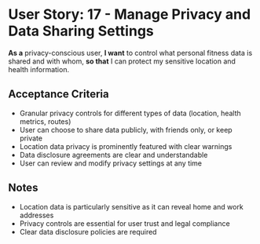# User Story: 17 - Manage Privacy and Data Sharing Settings

**As a** privacy-conscious user,
**I want** to control what personal fitness data is shared and with whom,
**so that** I can protect my sensitive location and health information.

## Acceptance Criteria

* Granular privacy controls for different types of data (location, health metrics, routes)
* User can choose to share data publicly, with friends only, or keep private
* Location data privacy is prominently featured with clear warnings
* Data disclosure agreements are clear and understandable
* User can review and modify privacy settings at any time

## Notes

* Location data is particularly sensitive as it can reveal home and work addresses
* Privacy controls are essential for user trust and legal compliance
* Clear data disclosure policies are required